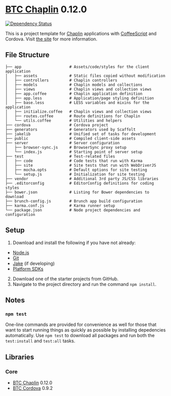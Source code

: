 # [BTC Chaplin](http://jupl.github.io/btc/chaplin/) 0.12.0
[![Dependency Status](https://gemnasium.com/jupl/btc-chaplin.png)](https://gemnasium.com/jupl/btc-chaplin)

This is a project template for [Chaplin](http://chaplinjs.org/) applications with [CoffeeScript](http://coffeescript.org/) and Cordova. Visit [the site](http://jupl.github.io/btc/chaplin) for more information.


## File Structure
    ├── app                     # Assets/code/styles for the client application
    │   ├── assets              # Static files copied without modification
    │   ├── controllers         # Chaplin controllers
    │   ├── models              # Chaplin models and collections
    │   ├── views               # Chaplin views and collection views
    │   ├── app.coffee          # Chaplin application definition
    │   ├── app.less            # Application/page styling definition
    │   ├── base.less           # LESS variables and mixins for the application
    │   ├── initialize.coffee   # Chaplin views and collection views
    │   ├── routes.coffee       # Route definitions for Chaplin
    │   └── utils.coffee        # Utilities and helpers
    ├── cordova                 # Cordova project
    ├── generators              # Generators used by Scaffolt
    ├── jakelib                 # Unified set of tasks for development
    ├── public                  # Compiled client-side assets
    ├── server                  # Server configuration
    │   ├── browser-sync.js     # BrowserSync proxy setup
    │   └── index.js            # Starting point of server setup
    ├── test                    # Test-related files
    │   ├── code                # Code tests that run with Karma
    │   ├── site                # Site tests that run with WebDriverJS
    │   ├── mocha.opts          # Default options for site testing
    │   └── setup.js            # Initialization for site testing
    ├── vendor                  # Additional 3rd party JS/CSS libraries
    ├── .editorconfig           # EditorConfig definitions for coding styles
    ├── bower.json              # Listing for Bower dependencies to download
    ├── brunch-config.js        # Brunch app build configuration
    ├── karma.conf.js           # Karma runner setup
    └── package.json            # Node project dependencies and configuration


## Setup
1. Download and install the following if you have not already:
  - [Node.js](http://nodejs.org/download/)
  - [Git](http://git-scm.com/downloads)
  - [Jake](https://github.com/mde/jake#installing-with-npm) (if developing)
  - [Platform SDKs](https://github.com/apache/cordova-cli#requirements)
2. Download one of the starter projects from GitHub.
3. Navigate to the project directory and run the command `npm install`.


## Notes

### `npm test`
One-line commands are provided for convenience as well for those that want to start running things as quickly as possible by installing depedencies automatically. Use `npm test` to download all packages and run both the `test:install` and `test:all` tasks.


## Libraries

### Core
- [BTC Chaplin](https://github.com/jupl/btc-chaplin) 0.12.0
- [BTC Cordova](https://github.com/jupl/btc-cordova) 0.9.2
